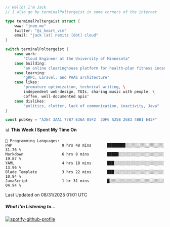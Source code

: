```go
// Hello! I'm Jack
// I also go by terminalPoltergeist in some corners of the internet

type terminalPoltergeist struct {
    www: "jnem.me"
    twitter: "@i_heart_vim"
    email: "jack [at] nemitz [dot] cloud"
}

switch terminalPoltergeist {
    case work:
        "Cloud Engineer at the University of Minnesota"
    case building:
        "an online clearinghouse platform for health-plan fitness incentive programs"
    case learning:
        "gRPC, Laravel, and PAAS architecture"
    case likes:
        "premature optimization, technical writing, \
        independent web-design, TUIs, sharing music with people, \
        coffee, well-documented apis"
    case dislikes:
        "politics, clutter, lack of communication, inactivity, Java"
}

const pubKey = "A2E4 3AA1 77B7 E36A 05F2  3DF6 A25B 2683 4BB1 E43F"
```

<!--START_SECTION:waka-->
📊 **This Week I Spent My Time On** 

```text
💬 Programming Languages: 
PHP                      9 hrs 48 mins       ████████░░░░░░░░░░░░░░░░░   31.76 % 
Markdown                 6 hrs 8 mins        █████░░░░░░░░░░░░░░░░░░░░   19.87 % 
YAML                     4 hrs 18 mins       ███░░░░░░░░░░░░░░░░░░░░░░   13.96 % 
Blade Template           3 hrs 22 mins       ███░░░░░░░░░░░░░░░░░░░░░░   10.94 % 
JavaScript               1 hr 31 mins        █░░░░░░░░░░░░░░░░░░░░░░░░   04.94 % 
```


 Last Updated on 08/31/2025 01:01 UTC
<!--END_SECTION:waka-->

##### What I'm Listening to...

[![spotify-github-profile](https://jnem.me/listening-item?maxAge=2592000)](https://jnem.me/listening)
